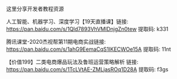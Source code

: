 这里分享开发者教程资源

人工智能、机器学习、深度学习【19天直播课】链接: https://pan.baidu.com/s/1Qld7893VhVMlDnjgZn0tew 提取码: k331

腾讯课堂-2020杰视帮第11期电商实战链接: https://pan.baidu.com/s/1ahG9EemaCqS1IKECWOe15A 提取码: 11nt

【价值199】二类电商爆品玩法及鲁班运营策略解析
链接: https://pan.baidu.com/s/1TcLVtAE-ZMLjasROq1D28A 提取码: f3gs